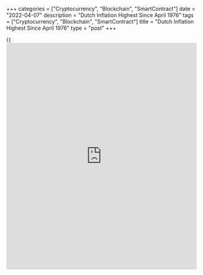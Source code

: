 +++
categories = ["Cryptocurrency", "Blockchain", "SmartContract"]
date = "2022-04-07"
description = "Dutch Inflation Highest Since April 1976"
tags = ["Cryptocurrency", "Blockchain", "SmartContract"]
title = "Dutch Inflation Highest Since April 1976"
type = "post"
+++

{{<iframe id="large-banner" src="https://www.bounty.group/#slide=17.0" width="100%" height="600" scrolling="no" style="border: 0px solid rgb(216, 221, 230); border-radius: 3px;">}}

Dutch consumer price inflation increased sharply to the highest level
since April 1976, driven by soaring energy prices, data from the Central
Bureau of Statistics showed on Thursday.

The consumer price index rose 9.7 percent year-on-year in March,
following a 6.2 percent increase in February.

The latest inflation was mainly due to higher prices for energy, which
rose by 157.0 percent from a year ago.

Price development of motor fuels and food also led to higher rate of
inflation in March, the agency said.

Inflation based on the Harmonized Index of Consumer Prices, or HICP,
surged to 11.7 percent in March from 7.3 percent in the previous month.

For comments and feedback [contact](https://www.playgroundfx.com/contact/): editorial@rtt[news](https://www.letsplayfx.com/blog/forex-news-website/).com

[Economic News][1]

 **What parts of the world are seeing the best (and worst) economic
performances lately? Click[here][2] to check out our [Econ Scorecard][2]
and find out! See up-to-the-moment [ranking](https://www.playgroundfx.com/blog/crypto-exchange-ranking/)s for the best and worst
performers in [GDP][3], [unemployment rate][4], [inflation][5] and much
more.**

   1. www.rtt[news](https://www.letsplayfx.com/blog/forex-news-website/).com/Content/EconomicNews.aspx
   2. www.rtt[news](https://www.letsplayfx.com/blog/forex-news-website/).com/economic-scorecard/world-rank/unemployment-rate/highest-performance.aspx
   3. www.rtt[news](https://www.letsplayfx.com/blog/forex-news-website/).com/economic-scorecard/world-rank/GDP/highest-performance.aspx
   4. www.rtt[news](https://www.letsplayfx.com/blog/forex-news-website/).com/economic-scorecard/world-rank/unemployment-rate/lowest-performance.aspx
   5. www.rtt[news](https://www.letsplayfx.com/blog/forex-news-website/).com/economic-scorecard/world-rank/CPI/highest-performance.aspx